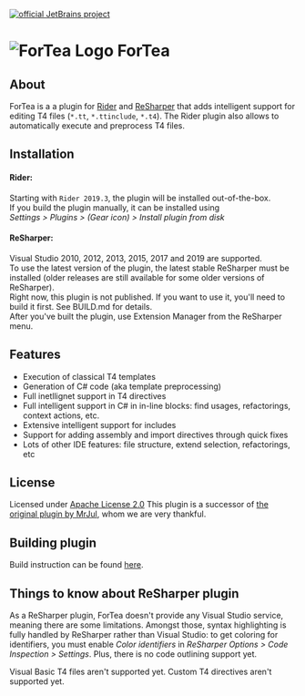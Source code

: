 [![official JetBrains project](http://jb.gg/badges/official-flat-square.svg)](https://confluence.jetbrains.com/display/ALL/JetBrains+on+GitHub)

![ForTea Logo](https://raw.github.com/MrJul/ForTea/master/Logo/ForTea%2032x32.png "ForTea Logo") ForTea
====

About
----
ForTea is a a plugin for [Rider](https://www.jetbrains.com/rider/) and [ReSharper](https://www.jetbrains.com/resharper/) that adds intelligent support for editing T4 files (`*.tt`, `*.ttinclude`, `*.t4`).
The Rider plugin also allows to automatically execute and preprocess T4 files.

Installation
----
#### Rider:
Starting with `Rider 2019.3`, the plugin will be installed out-of-the-box.  
If you build the plugin manually, it can be installed using  
_Settings > Plugins > (Gear icon) > Install plugin from disk_

#### ReSharper:
Visual Studio 2010, 2012, 2013, 2015, 2017 and 2019 are supported.  
To use the latest version of the plugin, the latest stable ReSharper must be installed (older releases are still available for some older versions of ReSharper).  
Right now, this plugin is not published. If you want to use it, you'll need to build it first. See BUILD.md for details.  
After you've built the plugin, use Extension Manager from the ReSharper menu.

Features
----
 - Execution of classical T4 templates
 - Generation of C# code (aka template preprocessing)
 - Full inetllignet support in T4 directives
 - Full intelligent support in C# in in-line blocks: find usages, refactorings, context actions, etc.
 - Extensive intelligent support for includes
 - Support for adding assembly and import directives through quick fixes
 - Lots of other IDE features: file structure, extend selection, refactorings, etc

License
----
Licensed under [Apache License 2.0](LICENSE)
This plugin is a successor of [the original plugin by MrJul](https://github.com/MrJul/ForTea), whom we are very thankful.

Building plugin
----
Build instruction can be found [here](BUILD.md).  

Things to know about ReSharper plugin
----
As a ReSharper plugin, ForTea doesn't provide any Visual Studio service,
meaning there are some limitations.
Amongst those, syntax highlighting is fully handled by ReSharper rather than Visual Studio:
to get coloring for identifiers, you must enable _Color identifiers_ in _ReSharper Options > Code Inspection > Settings_.
Plus, there is no code outlining support yet.

Visual Basic T4 files aren't supported yet.
Custom T4 directives aren't supported yet.